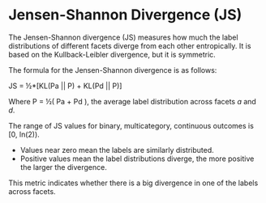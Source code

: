 # Jensen\-Shannon Divergence \(JS\)<a name="clarify-data-bias-metric-jensen-shannon-divergence"></a>

The Jensen\-Shannon divergence \(JS\) measures how much the label distributions of different facets diverge from each other entropically\. It is based on the Kullback\-Leibler divergence, but it is symmetric\. 

The formula for the Jensen\-Shannon divergence is as follows:

 JS = ½\*\[KL\(Pa \|\| P\) \+ KL\(Pd \|\| P\)\]

Where P = ½\( Pa \+ Pd \), the average label distribution across facets *a* and *d*\.

The range of JS values for binary, multicategory, continuous outcomes is \[0, ln\(2\)\)\.
+ Values near zero mean the labels are similarly distributed\.
+ Positive values mean the label distributions diverge, the more positive the larger the divergence\.

This metric indicates whether there is a big divergence in one of the labels across facets\.  